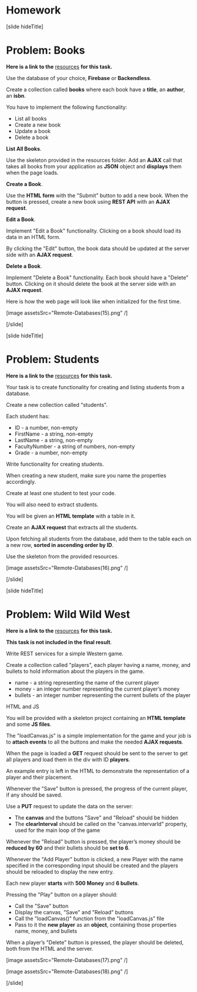 # Homework

[slide hideTitle]

# Problem: Books

**Here is a link to the** [resources](https://videos.softuni.org/resources/javascript/javascript-applications/JS-Applications-Remote-Databases-Homework-BOOKS.zip) **for this task.**

Use thе database of your choice, **Firebase** or **Backendless**.

Create a collection called **books** where each book have a **title**, an **author**, an **isbn**.

You have to implement the following functionality:

- List all books
- Create a new book
- Update a book
- Delete a book

**List All Books**.

Use the skeleton provided in the resources folder. Add an **AJAX** call that takes all books from your application as **JSON** object and **displays** them when the page loads.

**Create a Book**.

Use the **HTML form** with the "Submit" button to add a new book. When the button is pressed, create a new book using **REST API** with an **AJAX request**.

**Edit a Book**.

Implement "Edit a Book" functionality. Clicking on a book should load its data in an HTML form.

By clicking the "Edit" button, the book data should be updated at the server side with an **AJAX request**.

**Delete a Book**.

Implement "Delete a Book" functionality. Each book should have a "Delete" button. Clicking on it should delete the book at the server side with an **AJAX request**.

Here is how the web page will look like when initialized for the first time.

[image assetsSrc="Remote-Databases(15).png" /]

[/slide]

[slide hideTitle]

# Problem: Students

**Here is a link to the** [resources](https://videos.softuni.org/resources/javascript/javascript-applications/JS-Applications-Remote-Databases-Homework-STUDENTS.zip) **for this task.**

Your task is to create functionality for creating and listing students from a database.

Create a new collection called "students".

Each student has:

- ID - a number, non-empty
- FirstName - a string, non-empty
- LastName - a string, non-empty
- FacultyNumber - a string of numbers, non-empty
- Grade - a number, non-empty

Write functionality for creating students.

When creating a new student, make sure you name the properties accordingly.

Create at least one student to test your code.

You will also need to extract students.

You will be given an **HTML template** with a table in it.

Create an **AJAX request** that extracts all the students.

Upon fetching all students from the database, add them to the table each on a new row, **sorted in ascending order by ID**.

Use the skeleton from the provided resources.

[image assetsSrc="Remote-Databases(16).png" /]

[/slide]

[slide hideTitle]

# Problem: Wild Wild West

**Here is a link to the** [resources](https://videos.softuni.org/resources/javascript/javascript-applications/JS-Applications-Remote-Databases-Homework-WILD-WILD-WEST.zip) **for this task.**

**This task is not included in the final result**.

Write REST services for a simple Western game.

Create a collection called "players", each player having a name, money, and bullets to hold information about the players in the game.

- name - a string representing the name of the current player
- money - an integer number representing the current player’s money
- bullets - an integer number representing the current bullets of the player

HTML and JS

You will be provided with a skeleton project containing an **HTML template** and some **JS files**.

The "loadCanvas.js" is a simple implementation for the game and your job is to **attach events** to all the buttons and make the needed **AJAX requests**.

When the page is loaded a **GET** request should be sent to the server to get all players and load them in the div with ID **players**.

An example entry is left in the HTML to demonstrate the representation of a player and their placement.

Whenever the "Save" button is pressed, the progress of the current player, if any should be saved.

Use a **PUT** request to update the data on the server:

- The **canvas** and the buttons "Save" and "Reload" should be hidden
- The **clearInterval** should be called on the "canvas.intervarId" property, used for the main loop of the game

Whenever the "Reload" button is pressed, the player’s money should be **reduced by 60** and their bullets should be **set to 6**.

Whenever the "Add Player" button is clicked, a new Player with the name specified in the corresponding input should be created and the players should be reloaded to display the new entry.

Each new player **starts** with **500 Money** and **6 bullets**.

Pressing the "Play" button on a player should:

- Call the "Save" button
- Display the canvas, "Save" and "Reload" buttons
- Call the "loadCanvas()" function from the "loadCanvas.js" file
- Pass to it the **new player** as an **object**, containing those properties name, money, and bullets

When a player’s "Delete" button is pressed, the player should be deleted, both from the HTML and the server.

[image assetsSrc="Remote-Databases(17).png" /]

[image assetsSrc="Remote-Databases(18).png" /]

[/slide]
